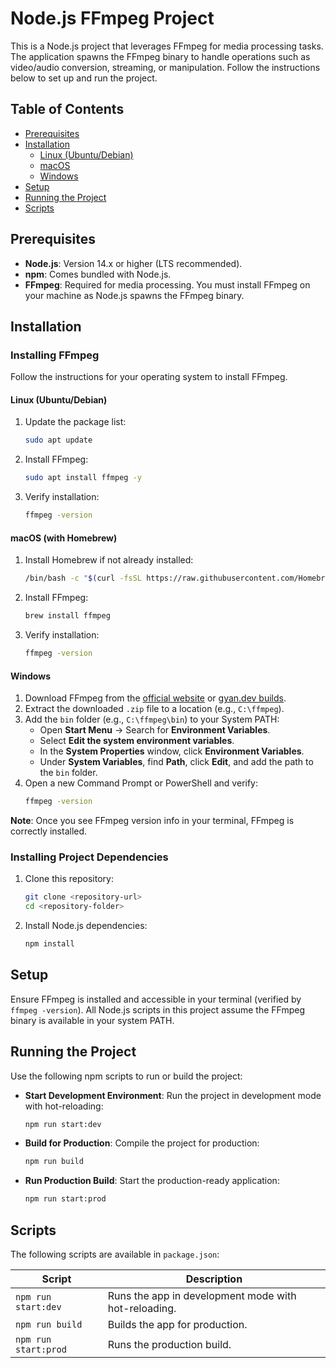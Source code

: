 # Node.js FFmpeg Project

This is a Node.js project that leverages FFmpeg for media processing tasks. The application spawns the FFmpeg binary to handle operations such as video/audio conversion, streaming, or manipulation. Follow the instructions below to set up and run the project.

## Table of Contents
- [Prerequisites](#prerequisites)
- [Installation](#installation)
  - [Linux (Ubuntu/Debian)](#linux-ubuntudebian)
  - [macOS](#macos)
  - [Windows](#windows)
- [Setup](#setup)
- [Running the Project](#running-the-project)
- [Scripts](#scripts)

## Prerequisites
- **Node.js**: Version 14.x or higher (LTS recommended).
- **npm**: Comes bundled with Node.js.
- **FFmpeg**: Required for media processing. You must install FFmpeg on your machine as Node.js spawns the FFmpeg binary.

## Installation
### Installing FFmpeg
Follow the instructions for your operating system to install FFmpeg.

#### Linux (Ubuntu/Debian)
1. Update the package list:
   ```bash
   sudo apt update
   ```
2. Install FFmpeg:
   ```bash
   sudo apt install ffmpeg -y
   ```
3. Verify installation:
   ```bash
   ffmpeg -version
   ```

#### macOS (with Homebrew)
1. Install Homebrew if not already installed:
   ```bash
   /bin/bash -c "$(curl -fsSL https://raw.githubusercontent.com/Homebrew/install/HEAD/install.sh)"
   ```
2. Install FFmpeg:
   ```bash
   brew install ffmpeg
   ```
3. Verify installation:
   ```bash
   ffmpeg -version
   ```

#### Windows
1. Download FFmpeg from the [official website](https://ffmpeg.org/download.html) or [gyan.dev builds](https://www.gyan.dev/ffmpeg/builds/).
2. Extract the downloaded `.zip` file to a location (e.g., `C:\ffmpeg`).
3. Add the `bin` folder (e.g., `C:\ffmpeg\bin`) to your System PATH:
   - Open **Start Menu** → Search for **Environment Variables**.
   - Select **Edit the system environment variables**.
   - In the **System Properties** window, click **Environment Variables**.
   - Under **System Variables**, find **Path**, click **Edit**, and add the path to the `bin` folder.
4. Open a new Command Prompt or PowerShell and verify:
   ```bash
   ffmpeg -version
   ```

**Note**: Once you see FFmpeg version info in your terminal, FFmpeg is correctly installed.

### Installing Project Dependencies
1. Clone this repository:
   ```bash
   git clone <repository-url>
   cd <repository-folder>
   ```
2. Install Node.js dependencies:
   ```bash
   npm install
   ```

## Setup
Ensure FFmpeg is installed and accessible in your terminal (verified by `ffmpeg -version`). All Node.js scripts in this project assume the FFmpeg binary is available in your system PATH.

## Running the Project
Use the following npm scripts to run or build the project:

- **Start Development Environment**:
  Run the project in development mode with hot-reloading:
  ```bash
  npm run start:dev
  ```

- **Build for Production**:
  Compile the project for production:
  ```bash
  npm run build
  ```

- **Run Production Build**:
  Start the production-ready application:
  ```bash
  npm run start:prod
  ```

## Scripts
The following scripts are available in `package.json`:

| Script            | Description                              |
|-------------------|------------------------------------------|
| `npm run start:dev`  | Runs the app in development mode with hot-reloading. |
| `npm run build`      | Builds the app for production.           |
| `npm run start:prod` | Runs the production build.               |

